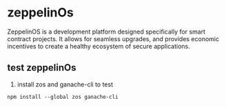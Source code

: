 # zeppelinOs
ZeppelinOS is a development platform designed specifically for smart contract projects. It allows for seamless upgrades, and provides economic incentives to create a healthy ecosystem of secure applications.

## test zeppelinOs
1. install zos and ganache-cli to test

`npm install --global zos ganache-cli`
